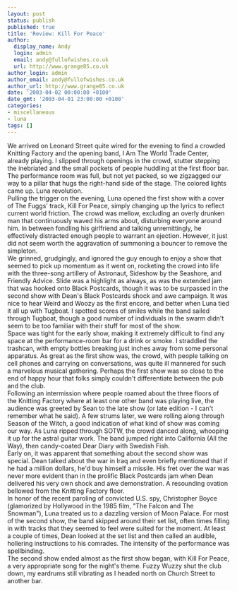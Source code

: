 ```yaml
---
layout: post
status: publish
published: true
title: 'Review: Kill For Peace'
author:
  display_name: Andy
  login: admin
  email: andy@fullofwishes.co.uk
  url: http://www.grange85.co.uk
author_login: admin
author_email: andy@fullofwishes.co.uk
author_url: http://www.grange85.co.uk
date: '2003-04-02 00:00:00 +0100'
date_gmt: '2003-04-01 23:00:00 +0100'
categories:
- miscellaneous
- luna
tags: []
---
```

<p>We arrived on Leonard Street quite wired for the evening to find a crowded Knitting Factory and the opening band, I Am The World Trade Center, already playing. I slipped through openings in the crowd, stutter stepping the inebriated and the small pockets of people huddling at the first floor bar. The performance room was full, but not yet packed, so we zigzagged our way to a pillar that hugs the right-hand side of the stage. The colored lights came up. Luna revolution.<br />Pulling the trigger on the evening, Luna opened the first show with a cover of The Fuggs' track, Kill For Peace, simply changing up the lyrics to reflect current world friction. The crowd was mellow, excluding an overly drunken man that continuously waved his arms about, disturbing everyone around him. In between fondling his girlfriend and talking unremittingly, he effectively distracted enough people to warrant an ejection. However, it just did not seem worth the aggravation of summoning a bouncer to remove the simpleton.<br />We grinned, grudgingly, and ignored the guy enough to enjoy a show that seemed to pick up momentum as it went on, rocketing the crowd into life with the three-song artillery of Astronaut, Sideshow by the Seashore, and Friendly Advice. Slide was a highlight as always, as was the extended jam that was hooked onto Black Postcards, though it was to be surpassed in the second show with Dean's Black Postcards shock and awe campaign. It was nice to hear Weird and Woozy as the first encore, and better when Luna tied it all up with Tugboat. I spotted scores of smiles while the band sailed through Tugboat, though a good number of individuals in the swarm didn't seem to be too familiar with their stuff for most of the show.<br />Space was tight for the early show, making it extremely difficult to find any space at the performance-room bar for a drink or smoke. I straddled the trashcan, with empty bottles breaking just inches away from some personal apparatus. As great as the first show was, the crowd, with people talking on cell phones and carrying on conversations, was quite ill mannered for such a marvelous musical gathering. Perhaps the first show was so close to the end of happy hour that folks simply couldn't differentiate between the pub and the club.<br />Following an intermission where people roamed about the three floors of the Knitting Factory where at least one other band was playing live, the audience was greeted by Sean to the late show (or late edition - I can't remember what he said). A few strums later, we were rolling along through Season of the Witch, a good indication of what kind of show was coming our way. As Luna ripped through SOTW, the crowd danced along, whooping it up for the astral guitar work. The band jumped right into California (All the Way), then candy-coated Dear Diary with Swedish Fish. <br />Early on, it was apparent that something about the second show was special. Dean talked about the war in Iraq and even briefly mentioned that if he had a million dollars, he'd buy himself a missile. His fret over the war was never more evident than in the prolific Black Postcards jam when Dean delivered his very own shock and awe demonstration. A resounding ovation bellowed from the Knitting Factory floor.<br />In honor of the recent paroling of convicted U.S. spy, Christopher Boyce (glamorized by Hollywood in the 1985 film, "The Falcon and The Snowman"), Luna treated us to a dazzling version of Moon Palace. For most of the second show, the band skipped around their set list, often times filling in with tracks that they seemed to feel were suited for the moment. At least a couple of times, Dean looked at the set list and then called an audible, hollering instructions to his comrades. The intensity of the performance was spellbinding.<br />The second show ended almost as the first show began, with Kill For Peace, a very appropriate song for the night's theme. Fuzzy Wuzzy shut the club down, my eardrums still vibrating as I headed north on Church Street to another bar.</p>
